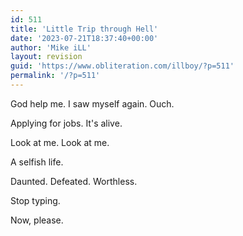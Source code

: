 ```yaml
---
id: 511
title: 'Little Trip through Hell'
date: '2023-07-21T18:37:40+00:00'
author: 'Mike iLL'
layout: revision
guid: 'https://www.obliteration.com/illboy/?p=511'
permalink: '/?p=511'
---
```


<!-- wp:paragraph -->
<p>God help me. I saw myself again. Ouch.</p>
<!-- /wp:paragraph -->

<!-- wp:paragraph -->
<p>Applying for jobs. It's alive.</p>
<!-- /wp:paragraph -->

<!-- wp:paragraph -->
<p>Look at me. Look at me.</p>
<!-- /wp:paragraph -->

<!-- wp:paragraph -->
<p>A selfish life.</p>
<!-- /wp:paragraph -->

<!-- wp:paragraph -->
<p>Daunted. Defeated. Worthless.</p>
<!-- /wp:paragraph -->

<!-- wp:paragraph -->
<p>Stop typing.</p>
<!-- /wp:paragraph -->

<!-- wp:paragraph -->
<p>Now, please.</p>
<!-- /wp:paragraph -->